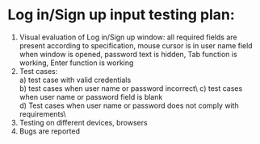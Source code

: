 # Log in/Sign up input testing plan:
1. Visual evaluation of Log in/Sign up window: all required fields are present according to specification, mouse cursor is in user name field when window is opened, password text is hidden, Tab function is working, Enter function is working
2. Test cases:\
  a) test case with valid credentials\
  b) test cases when user name or password incorrect\ 
  c) test cases when user name or password field is blank\
  d) Test cases when user name or password does not comply with requirements\ 
3. Testing on different devices, browsers
4. Bugs are reported

